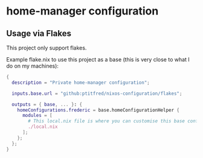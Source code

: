 # home-manager configuration

## Usage via Flakes

This project only support flakes.

Example flake.nix to use this project as a base (this is very close to what I do on my machines):

```nix
{
  description = "Private home-manager configuration";

  inputs.base.url = "github:ptitfred/nixos-configuration/flakes";

  outputs = { base, ... }: {
    homeConfigurations.frederic = base.homeConfigurationHelper {
      modules = [
        # This local.nix file is where you can customise this base configuration and extend it with your own home-manager options
        ./local.nix
      ];
    };
  };
}
```
